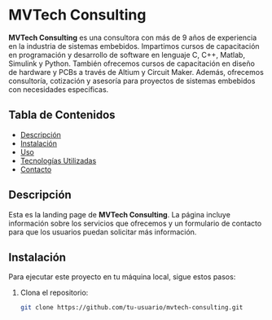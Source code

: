 # MVTech Consulting

**MVTech Consulting** es una consultora con más de 9 años de experiencia en la industria de sistemas embebidos. Impartimos cursos de capacitación en programación y desarrollo de software en lenguaje C, C++, Matlab, Simulink y Python. También ofrecemos cursos de capacitación en diseño de hardware y PCBs a través de Altium y Circuit Maker. Además, ofrecemos consultoría, cotización y asesoría para proyectos de sistemas embebidos con necesidades específicas.

## Tabla de Contenidos

- [Descripción](#descripción)
- [Instalación](#instalación)
- [Uso](#uso)
- [Tecnologías Utilizadas](#tecnologías-utilizadas)
- [Contacto](#contacto)

## Descripción

Esta es la landing page de **MVTech Consulting**. La página incluye información sobre los servicios que ofrecemos y un formulario de contacto para que los usuarios puedan solicitar más información.

## Instalación

Para ejecutar este proyecto en tu máquina local, sigue estos pasos:

1. Clona el repositorio:
   ```bash
   git clone https://github.com/tu-usuario/mvtech-consulting.git
